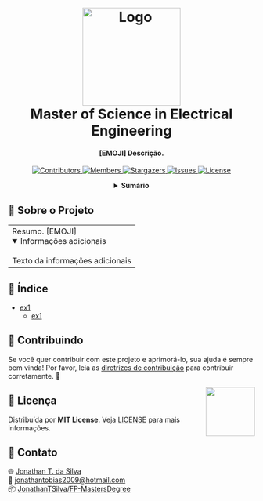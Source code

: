 <!-- NOTA: AO INICIAR O PROJETO, SUBSTITUTIR TODOS FP-MastersDegree PELO NOME DO SEU REPOSITÓRIO ATUAL -->

<!-- LOGO DO PROJETO -->
<h1 align="center">
  <br>
  <a href="https://github.com/JonathanTSilva/FP-MastersDegree"><img src="http://portal.eesc.usp.br/comunicacao/wp-content/uploads/2020/06/logo_eesc_vertical_com_subtitulo_ingles-1.png" alt="Logo" width="200"></a>
  <br>
  Master of Science in Electrical Engineering
  <br>
</h1>

<h4 align="center">
  
[EMOJI] Descrição.
  
</h4>

<!-- SHIELDS DO PROJETO -->
<p align="center">
  <a href="https://github.com/JonathanTSilva/FP-MastersDegree/graphs/contributors">
    <img src="https://img.shields.io/github/contributors/JonathanTSilva/FP-MastersDegree.svg?style=flat" alt="Contributors">
  </a>
  <a href="https://github.com/JonathanTSilva/FP-MastersDegree/network/members">
    <img src="https://img.shields.io/github/forks/JonathanTSilva/FP-MastersDegree.svg?style=flat" alt="Members">
  </a>
  <a href="https://github.com/JonathanTSilva/FP-MastersDegree/stargazers">
    <img src="https://img.shields.io/github/stars/JonathanTSilva/FP-MastersDegree.svg?style=flat" alt="Stargazers">
  </a>
  <a href="https://github.com/JonathanTSilva/FP-MastersDegree/issues">
    <img src="https://img.shields.io/github/issues/JonathanTSilva/FP-MastersDegree.svg?style=flat" alt="Issues">
  </a>
  <a href="https://github.com/JonathanTSilva/FP-MastersDegree/blob/main/LICENSE">
    <img src="https://img.shields.io/github/license/JonathanTSilva/FP-MastersDegree.svg?style=flat" alt="License">
  </a>
</p>

<!-- SUMÁRIO -->
<details close="close" align="center">
  <summary><b>Sumário</b></summary>
    <a href="#sobre-o-projeto">Sobre o Projeto</a> |
    <a href="#índice">Índice</a> |
    <a href="#contribuindo">Contribuindo</a> |
    <a href="#licença">Licença</a> |
    <a href="#contato">Contato</a> |
    <a href="#"></a>
</details>

<!-- CORPO-->
## 📃 Sobre o Projeto

<table>
  <tr>
    <td>
    Resumo. [EMOJI]
      <details open>
      <summary>Informações adicionais</summary>
      <br>
        Texto da informações adicionais
      </details>
    </td>
  </tr>
</table>

## 🔎 Índice

- [ex1](https://github.com/JonathanTSilva)
  - [ex1](https://github.com/JonathanTSilva)

## 🤝 Contribuindo

Se você quer contribuir com este projeto e aprimorá-lo, sua ajuda é sempre bem vinda! Por favor, leia as [diretrizes de contribuição][A] para contribuir corretamente. :tada:

<!-- LICENÇA -->
<a href="https://github.com/JonathanTSilva/FP-MastersDegree/blob/main/LICENSE"><img width="100px" src="https://miro.medium.com/max/886/1*C87EjxGeMPrkTuVRVWVg4w.png" align="right" /></a>

## 📝 Licença

Distribuída por **MIT License**. Veja [LICENSE][B] para mais informações.

## 📧 Contato

:globe_with_meridians: [Jonathan T. da Silva][C] <br>
:email: jonathantobias2009@hotmail.com <br>
:package: [JonathanTSilva/FP-MastersDegree][D]

<!-- MARKDOWN LINKS>
<!-- SITES -->
[A]: https://github.com/JonathanTSilva/FP-MastersDegree/blob/main/Docs/CONTRIBUTING.md
[B]: https://github.com/JonathanTSilva/FP-MastersDegree/blob/main/LICENSE
[C]: https://www.linkedin.com/in/JonathanTSilva/
[D]: https://github.com/JonathanTSilva/FP-MastersDegree

<!-- IMAGENS -->
